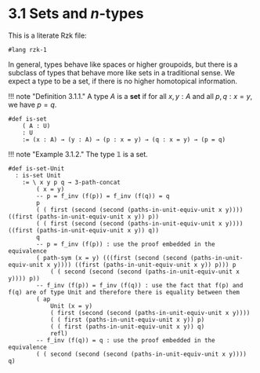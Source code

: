 # 3.1 Sets and $n$-types

This is a literate Rzk file:

```rzk
#lang rzk-1
```

In general, types behave like spaces or higher groupoids, but there is a subclass of types that behave more like sets in a traditional sense.
We expect a type to be a set, if there is no higher homotopical information.

!!! note "Definition 3.1.1."
    A type $A$ is a **set** if for all $x, y : A$ and all $p, q : x = y$, we have $p = q$.

```rzk
#def is-set
    ( A : U)
    : U
    := (x : A) → (y : A) → (p : x = y) → (q : x = y) → (p = q)
```

!!! note "Example 3.1.2."
    The type $\mathbb{1}$ is a set.

```rzk
#def is-set-Unit
  : is-set Unit
    := \ x y p q → 3-path-concat
        ( x = y)
        -- p = f_inv (f(p)) = f_inv (f(q)) = q
        p
        ( ( first (second (second (paths-in-unit-equiv-unit x y)))) ((first (paths-in-unit-equiv-unit x y)) p))
        ( ( first (second (second (paths-in-unit-equiv-unit x y)))) ((first (paths-in-unit-equiv-unit x y)) q))
        q
        -- p = f_inv (f(p)) : use the proof embedded in the equivalence
        ( path-sym (x = y) (((first (second (second (paths-in-unit-equiv-unit x y)))) ((first (paths-in-unit-equiv-unit x y)) p))) p
            ( ( second (second (second (paths-in-unit-equiv-unit x y)))) p))
        -- f_inv (f(p)) = f_inv (f(q)) : use the fact that f(p) and f(q) are of type Unit and therefore there is equality between them
        ( ap
            Unit (x = y)
            ( first (second (second (paths-in-unit-equiv-unit x y))))
            ( ( first (paths-in-unit-equiv-unit x y)) p)
            ( ( first (paths-in-unit-equiv-unit x y)) q)
            refl)
        -- f_inv (f(q)) = q : use the proof embedded in the equivalence
        ( ( second (second (second (paths-in-unit-equiv-unit x y)))) q)
```
```
